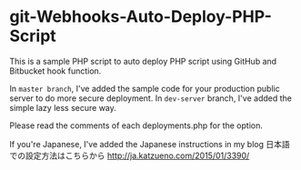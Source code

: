 git-Webhooks-Auto-Deploy-PHP-Script
===================================

This is a sample PHP script to auto deploy PHP script using GitHub and Bitbucket hook function.

In `master branch`, I've added the sample code for your production public server to do more secure deployment.
In `dev-server` branch, I've added the simple lazy less secure way.

Please read the comments of each deployments.php for the option.

If you're Japanese, I've added the Japanese instructions in my blog
日本語での設定方法はこちらから
http://ja.katzueno.com/2015/01/3390/
